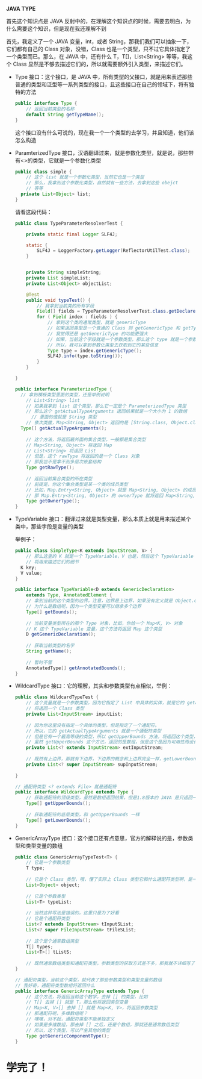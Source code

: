 **JAVA TYPE**

首先这个知识点是 JAVA 反射中的，在理解这个知识点的时候，需要去明白，为什么需要这个知识，但是现在我还理解不到

首先，我定义了一个 JAVA 变量，int，或者 String，那我们我们可以抽象一下，它们都有自己的 Class 对象，没错，Class 也是一个类型，只不过它具体指定了一个类型而已。那么，在 JAVA 中，还有什么 T，T[]，List\<String\> 等等，我这个 Class 显然是不够去描述它们的，所以就需要额外引入类型，来描述它们。



* Type 接口：这个接口，是 JAVA 中，所有类型的父接口，就是用来表述那些普通的类型和泛型等一系列类型的接口，且这些接口在自己的领域下，将有独特的方法

  ```java
  public interface Type {
      // 返回当前类型的名称
      default String getTypeName();
  }
  ```

  这个接口没有什么可说的，现在我一个一个类型的去学习，并且知道，他们该怎么构造

* ParamterizedType 接口，汉语翻译过来，就是参数化类型，就是说，那些带有<>的类型，它就是一个参数化类型

  ```java
  public class simple {
      // 这个 list 就是一个参数化类型，当然它也是一个类型
      // 那么，我拿到这个参数化类型，自然就有一些方法，去拿到这些 obejct
      // 等等
  	private List<Object> list;
  }
  ```

  请看这段代码：

  ```java
  public class TypeParameterResolverTest {
  
      private static final Logger SLF4J;
  
      static {
          SLF4J = LoggerFactory.getLogger(ReflectorUtilTest.class);
      }
  
  
      private String simpleString;
      private List simpleList;
      private List<Object> objectList;
  
      @Test
      public void typeTest() {
          // 我拿到当前类的所有字段
          Field[] fields = TypeParameterResolverTest.class.getDeclaredFields();
          for ( Field index : fields ) {
              // 拿到这个类的通常类型，就是 genericType
              // 如果返回类型是一个普通的 Class 则 getGenericType 和 getType 是一样的
              // 我觉得还是 getGenericType 的功能更强大
              // 如果，当前这个字段就是一个参数类型，那么这个 type 就是一个参数化类型的一个实例
              // 所以，我可以拿到参数化类型去获取到它的某些信息
              Type type = index.getGenericType();
              SLF4J.info(type.toString());
          }
      }
  
  }
  ```

  ```java
  public interface ParameterizedType {
  	// 拿到模板类型里面的类型，还是举例说明
      // List<String> list
      // 如果我拿到 list 这个类型，那么它一定是个 ParameterizedType 类型
      // 那么这个 getActualTypeArguments 返回结果就是一个大小为 1 的数组
    	// 里面的值就是 String 类型
      // 依次类推，Map<String, Object> 返回的是 [String.class, Object.class]
  	Type[] getActualTypeArguments();
      
      // 这个方法，将返回最外面的集合类型，一般都是集合类型
      // Map<String, Object> 将返回 Map
      // List<String> 将返回 List
      // 但是，这个 rawType 将返回的是一个 Class 对象
      // 那我岂不是拿不到多层次嵌套结构
      Type getRawType();
      
      // 返回当前集合类型的所在类型
      // 前提是，你这个集合类型是某一个类的成员类型
      // 比如，Map.Entry<String, Object> 就是 Map<String, Object> 的成员类型
      // 那 Map.Entry<String, Object> 的 ownerType 就将返回 Map<String, Object>
      Type getOwnerType();
  }
  ```
  
* TypeVariable 接口：翻译过来就是类型变量，那么本质上就是用来描述某个类中，那些字段是变量的类型

  举例子：

  ```java
  public class SimpleType<K extends InputStream, V> {
      // 那么这里的 K 就是一个 TypeVariable，V 也是，然后这个 TypeVariable 的一些方法
      // 将用来描述它们的细节
  	K key;
  	V value;
  }
  ```

  ```java
  public interface TypeVariable<D extends GenericDeclaration> 
      extends Type, AnnotatedElement {
      // 拿到当前的这个类型的边界，注意，边界是上边界，如果没有定义就是 Object.class
      // 为什么是数组呢，因为一个类型变量可以继承多个边界
      Type[] getBounds();
      
      // 当前变量类型所在的那个 Type 对象，比如，你给一个 Map<K, V> 对象
      // K 这个 TypeVariable 变量，这个方法将返回 Map 这个类型
      D getGenericDeclaration();
      
      // 获取当前类型的名字
      String getName();
      
      // 暂时不管
      AnnotatedType[] getAnnotatedBounds();
  }
  ```

* WildcardType 接口：它的理解，其实和参数类型有点相似，举例：

  ```java
  public class WildcardTypeTest {
      // 这个变量就是一个参数类型，因为它指定了 List 中具体的实体，就是它的 getActualTypeArguments 
      // 将返回一个 Class 类型
      private List<InputStream> inputList;
      
      // 因为你这里没有指定一个具体的类型，但是指定了一个通配符。
      // 所以，它的 getActualTypeArguments 就是一个通配符类型
      // 但是它有一个最高等级的类型，所以 getUpperBounds 方法，将返回这个类型，
      // 虽然 getUpperBounds 这个方法，返回的是数组，但是这个是因为可用性而设计的
      private List<? extends InputStream> extInputStream;
      
      // 既然有上边界，那就有下边界，下边界的概念和上边界完全一样，getLowerBounds 将返回这个类型
      private List<? super InputStream> supInputStream;
      
  }
  ```

  ```java
  // 通配符类型 <? extends File> 就是通配符
  public interface WildcardType extends Type {
      // 获取通配符的顶级类型，虽然是数组返回结果，但是1.8版本的 JAVA 是只返回一个类型
      Type[] getUpperBounds();
      
      // 获取通配符的底层类型，和 getUpperBounds 一样
      Type[] getLowerBounds();
  }
  ```

* GenericArrayType 接口：这个接口还有点意思，官方的解释说的是，参数类型和类型变量的数组

  ```java
  public class GenericArrayTypeTest<T> {
      // 它是一个参数类型
      T type;
      
      // 它是个 Class 类型，哦，懂了实际上 Class 类型它和什么通配符类型啊，是一个等级的
      List<Object> object;
      
      // 它是个参数类型
      List<T> typeList;
      
      // 当然这种写法是错误的，这里只是为了好看
      // 它是个通配符类型
      List<? extends InputStream> tInputSList;
      List<? super FileInputStream> tFileSList;
      
      // 这个是个通常数组类型
      T[] types;
      List<T>[] tListS;
      
      // 既然通常数组类型和通配符类型，参数类型的获取方式差不多，那我就不详细写了
  }
  ```

  ```java
  // 通配符类型，当前这个类型，就代表了那些参数类型和类型变量的数组
  // 我好奇，通配符类型数组将返回什么
  public interface GenericArrayType extends Type {
      // 这个方法，将返回当前这个数字，去掉 [] 的类型，比如
      // T[] 去掉 [] 就是 T，那么他将返回类型变量
      // Map<K, V>[] 去掉 [] 就是 Map<K, V>，将返回参数类型
      // 那通配符呢，多维数组呢？
      // 嘿嘿，对不起，通配符类型不能单独定义
      // 如果是多维数组，那去掉 [] 之后，还是个数组，那就还是通常数组类型
      // 所以，这个类型，可以产生其他的类型
      Type getGenericComponentType();
  }
  
  ```



# 学完了！